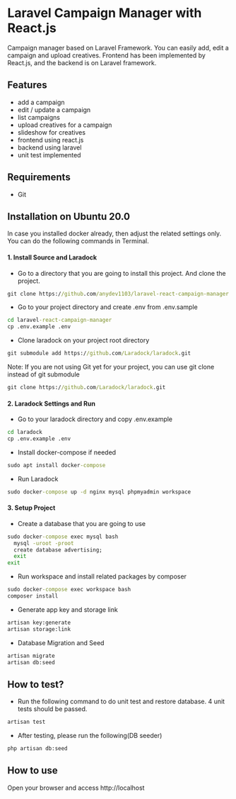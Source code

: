 # Laravel Campaign Manager with React.js

Campaign manager based on Laravel Framework.
You can easily add, edit a campaign and upload creatives.
Frontend has been implemented by React.js, and the backend is on Laravel framework.

## Features
* add a campaign
* edit / update a campaign
* list campaigns
* upload creatives for a campaign
* slideshow for creatives
* frontend using react.js
* backend using laravel
* unit test implemented

## Requirements
- Git

## Installation on Ubuntu 20.0
In case you installed docker already, then adjust the related settings only.
You can do the following commands in Terminal.

#### 1. Install Source and Laradock
- Go to a directory that you are going to install this project. And clone the project.
```cmd
git clone https://github.com/anydev1103/laravel-react-campaign-manager.git
```
- Go to your project directory and create .env from .env.sample
```cmd
cd laravel-react-campaign-manager
cp .env.example .env
```
- Clone laradock on your project root directory
```cmd
git submodule add https://github.com/Laradock/laradock.git
```
Note: If you are not using Git yet for your project, you can use git clone instead of git submodule
```cmd
git clone https://github.com/Laradock/laradock.git
```
#### 2. Laradock Settings and Run
- Go to your laradock directory and copy .env.example
```cmd
cd laradock
cp .env.example .env
```
- Install docker-compose if needed
```cmd
sudo apt install docker-compose
```
- Run Laradock
```cmd
sudo docker-compose up -d nginx mysql phpmyadmin workspace
```

#### 3. Setup Project
- Create a database that you are going to use
```cmd
sudo docker-compose exec mysql bash
  mysql -uroot -proot
  create database advertising;
  exit
exit
```
- Run workspace and install related packages by composer
```cmd
sudo docker-compose exec workspace bash
composer install
```
- Generate app key and storage link
```cmd
artisan key:generate
artisan storage:link
```
- Database Migration and Seed
```cmd
artisan migrate
artisan db:seed
```

## How to test?
- Run the following command to do unit test and restore database.
4 unit tests should be passed.
```cmd
artisan test
```
- After testing, please run the following(DB seeder)
```cmd
php artisan db:seed
```

## How to use
Open your browser and access http://localhost
